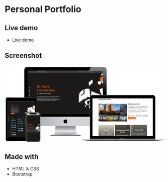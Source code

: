 # Personal Portfolio 

## Live demo
- [Live demo](https://berabjesus.github.io/Portfolio/)
## Screenshot

![screenshot](assets/images/BereketBeshane-Portfolio.png)

## Made with
- HTML & CSS
- Bootstrap